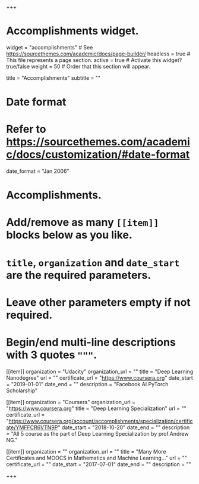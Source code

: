 +++
# Accomplishments widget.
widget = "accomplishments"  # See https://sourcethemes.com/academic/docs/page-builder/
headless = true  # This file represents a page section.
active = true  # Activate this widget? true/false
weight = 50  # Order that this section will appear.

title = "Accomplish&shy;ments"
subtitle = ""

# Date format
#   Refer to https://sourcethemes.com/academic/docs/customization/#date-format
date_format = "Jan 2006"

# Accomplishments.
#   Add/remove as many `[[item]]` blocks below as you like.
#   `title`, `organization` and `date_start` are the required parameters.
#   Leave other parameters empty if not required.
#   Begin/end multi-line descriptions with 3 quotes `"""`.

[[item]]
  organization = "Udacity"
  organization_url = ""
  title = "Deep Learning Nanodegree"
  url = ""
  certificate_url = "https://www.coursera.org"
  date_start = "2019-01-01"
  date_end = ""
  description = "Facebook AI PyTorch Scholarship"

[[item]]
  organization = "Coursera"
  organization_url = "https://www.coursera.org"
  title = "Deep Learning Specialization"
  url = ""
  certificate_url = "https://www.coursera.org/account/accomplishments/specialization/certificate/YMFFCR6VTN9P"
  date_start = "2018-10-20"
  date_end = ""
  description = "All 5 course as the part of Deep Learning Specialization by prof.Andrew NG."
  
[[item]]
  organization = ""
  organization_url = ""
  title = "Many More Certificates and MOOCS in Mathematics and Machine Learning..."
  url = ""
  certificate_url = ""
  date_start = "2017-07-01"
  date_end = ""
  description = ""

+++
